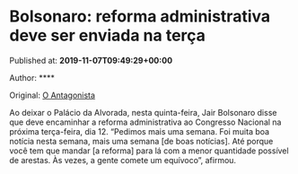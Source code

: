 
# Bolsonaro: reforma administrativa deve ser enviada na terça

Published at: **2019-11-07T09:49:29+00:00**

Author: ****

Original: [O Antagonista](https://www.oantagonista.com/brasil/bolsonaro-reforma-administrativa-deve-ser-enviada-na-terca/)

Ao deixar o Palácio da Alvorada, nesta quinta-feira, Jair Bolsonaro disse que deve encaminhar a reforma administrativa ao Congresso Nacional na próxima terça-feira, dia 12.
“Pedimos mais uma semana. Foi muita boa notícia nesta semana, mais uma semana [de boas notícias]. Até porque você tem que mandar [a reforma] para lá com a menor quantidade possível de arestas. Às vezes, a gente comete um equívoco”, afirmou.
